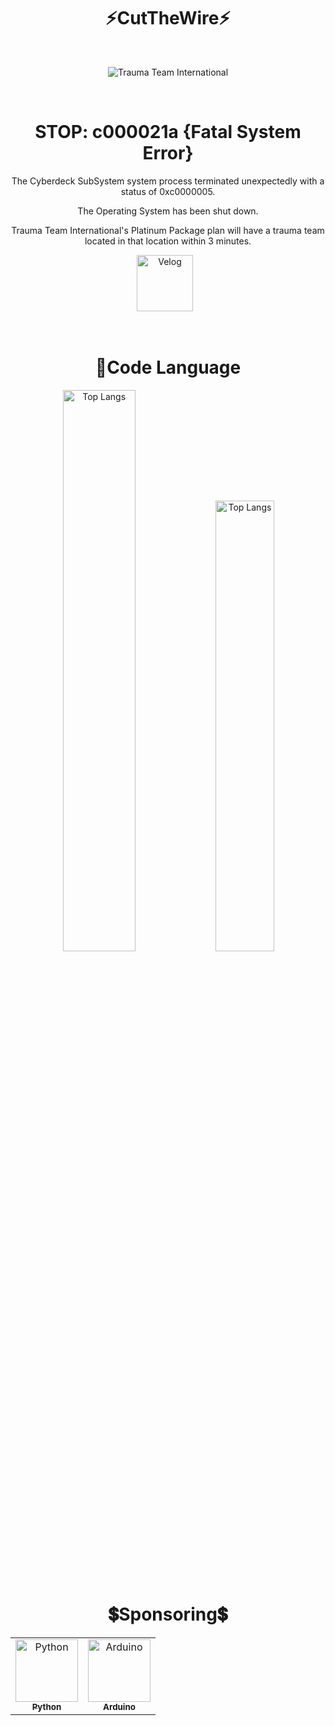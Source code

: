 <div align="center" style="width: 100%;">


  <h1>⚡CutTheWire⚡</h1>   

<br>

![Trauma Team International](https://drive.google.com/uc?export=view&id=16sYP2IXoK9msmoZDik3pg7tU1qoouRUX)

<br>

 
<h1>STOP: c000021a {Fatal System Error}</h1>

The Cyberdeck SubSystem system process terminated unexpectedly with a status of 0xc0000005.

The Operating System has been shut down.

Trauma Team International's Platinum Package plan will have a trauma team located in that location within 3 minutes.

  <a href="https://velog.io/@saeon/posts" target="_blank" style="display: inline-block; margin-right: 10px;"><img alt="Velog" src ="https://img.shields.io/badge/Velog-0AC18E.svg?&style=for-the-badge&logoColor=white" style="height: 90px;"/></a>
<br><br><br>

  <h1>📑Code Language</h1> 
    <p align="center">
      <img width="48%" src="https://github-readme-stats.vercel.app/api/top-langs/?username=CutTheWire&layout=compact&icons=true&theme=highcontrast" alt="Top Langs">
      <img width="43%" src="https://github-readme-stats.vercel.app/api/top-langs/?username=CutTheWire&layout=donut&icons=true&theme=highcontrast" alt="Top Langs">
    </p>

<br>

  <h1>💲Sponsoring💲</h1>   
    <div align="center"> <table> <tr> <td align="center"> <a href="https://github.com/python"> <img src="https://avatars.githubusercontent.com/u/1525981?s=200&v=4" width="100px;" alt="Python"/> <br /> <sub><b>Python</b></sub> </a> </td> <td align="center"> <a href="https://github.com/arduino"> <img src="https://avatars.githubusercontent.com/u/379109?s=200&v=4" width="100px;" alt="Arduino"/> <br /> <sub><b>Arduino</b></sub> </a> </td> </tr> </table> </div>
    <br>
